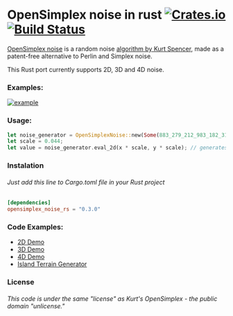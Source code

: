 # OpenSimplex noise in rust [![Crates.io][cr-badge]][cr] [![Build Status](https://travis-ci.com/Mapet13/opensimplex_noise_rust.svg?branch=master)](https://travis-ci.com/Mapet13/opensimplex_noise_rust)
[cr-badge]: https://img.shields.io/crates/v/opensimplex_noise_rs.svg
[cr]: https://crates.io/crates/opensimplex_noise_rs
[OpenSimplex noise](https://en.wikipedia.org/wiki/OpenSimplex_noise) is a random noise [algorithm by Kurt Spencer](https://uniblock.tumblr.com/post/97868843242/noise), made as a patent-free alternative to Perlin and Simplex noise.

This Rust port currently supports 2D, 3D and 4D noise.

### Examples:
[![example](examples/demo_3d/examples/noise_3d_example.gif)](https://github.com/Mapet13/opensimplex_noise_rust/tree/master/examples/demo_3d)

### Usage:
```rust
let noise_generator = OpenSimplexNoise::new(Some(883_279_212_983_182_319)); // if not provided, default seed is equal to 0
let scale = 0.044;
let value = noise_generator.eval_2d(x * scale, y * scale); // generates value in range (-1, 1)
```
### Instalation
###### Just add this line to Cargo.toml file in your Rust project
```toml
[dependencies]
opensimplex_noise_rs = "0.3.0"
```
### Code Examples:
 - [2D Demo](https://github.com/Mapet13/opensimplex_noise_rust/tree/master/examples/demo_2d)
 - [3D Demo](https://github.com/Mapet13/opensimplex_noise_rust/tree/master/examples/demo_3d)
 - [4D Demo](https://github.com/Mapet13/opensimplex_noise_rust/tree/master/examples/demo_4d)
 - [Island Terrain Generator](https://github.com/Mapet13/terrain-generator-2d)

### License
###### This code is under the same "license" as Kurt's OpenSimplex - the public domain "unlicense."
